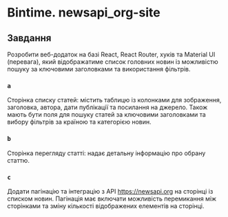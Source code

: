 # Bintime. newsapi_org-site

## Завдання

Розробити веб-додаток на базі React, React Router, хуків та Material UI
(перевага), який відображатиме список головних новин із можливістю
пошуку за ключовими заголовками та використання фільтрів.

### `a`

Сторінка списку статей: містить таблицю із колонками для
зображення, заголовка, автора, дати публікації та посилання на
джерело. Також мають бути поля для пошуку статей за
ключовими заголовками та вибору фільтрів за країною та
категорією новин.

### `b`

Сторінка перегляду статті: надає детальну інформацію про
обрану статтю.

### `c`

Додати пагінацію та інтеграцію з API https://newsapi.org на
сторінці із списком новин. Пагінація має включати можливість
перемикання між сторінками та зміну кількості відображених
елементів на сторінці.
